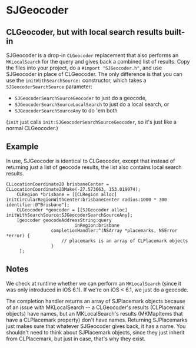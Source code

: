 # SJGeocoder

## CLGeocoder, but with local search results built-in

SJGeocoder is a drop-in `CLGeocoder` replacement that also performs an `MKLocalSearch` for the query and gives back a combined list of results. Copy the files into your project, do a `#import "SJGeocoder.h"`, and use SJGeocoder in place of CLGeocoder. The only difference is that you can use the `initWithSearchSource:` constructor, which takes a `SJGeocoderSearchSource` parameter:

- `SJGeocoderSearchSourceGeocoder` to just do a geocode,
- `SJGeocoderSearchSourceLocalSearch` to just do a local search, or
- `SJGeocoderSearchSourceAny` to do 'em both

(`init` just calls `init:SJGeocoderSearchSourceGeocoder`, so it's just like a normal CLGeocoder.)

## Example

In use, SJGeocoder is identical to CLGeocoder, except that instead of returning just a list of geocode results, the list also contains local search results.

	CLLocationCoordinate2D brisbaneCenter = CLLocationCoordinate2DMake(-27.573663, 153.019974);
		CLRegion *brisbane = [[CLRegion alloc] initCircularRegionWithCenter:brisbaneCenter radius:1000 * 300 identifier:@"Brisbane"];
		CLGeocoder *geocoder = [[SJGeocoder alloc] initWithSearchSource:SJGeocoderSearchSourceAny];
		[geocoder geocodeAddressString:query
							  inRegion:brisbane
					 completionHandler:^(NSArray *placemarks, NSError *error) {
						 // placemarks is an array of CLPlacemark objects
					 }
		 ];

## Notes

We check at runtime whether we can perform an `MKLocalSearch` (since it was only introduced in iOS 6.1). If we're on iOS < 6.1, we just do a geocode.

The completion handler returns an array of SJPlacemark objects because of an issue with MKLocalSearch -- a CLGeocoder's results (CLPlacemark objects) have names, but an MKLocalSearch's results (MKMapItems that have a CLPlacemark property) don't have names. Returning SJPlacemarks just makes sure that whatever SJGeocoder gives back, it has a name. You shouldn't need to think about SJPlacemark objects, since they just inherit from CLPlacemark, but just in case, that's why they exist.

